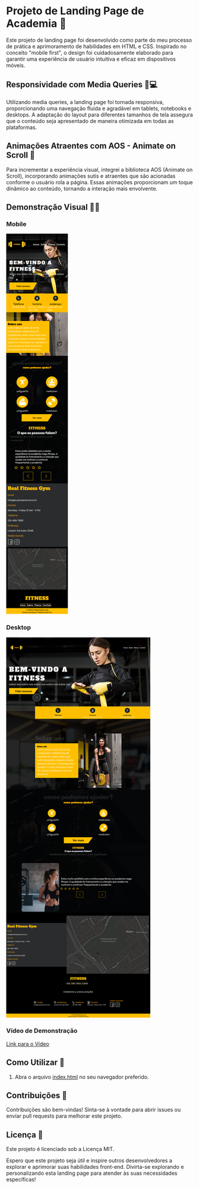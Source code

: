 # Projeto de Landing Page de Academia 💪

Este projeto de landing page foi desenvolvido como parte do meu processo de prática e aprimoramento de habilidades em HTML e CSS. Inspirado no conceito "mobile first", o design foi cuidadosamente elaborado para garantir uma experiência de usuário intuitiva e eficaz em dispositivos móveis.

## Responsividade com Media Queries 📱💻

Utilizando media queries, a landing page foi tornada responsiva, proporcionando uma navegação fluida e agradável em tablets, notebooks e desktops. A adaptação do layout para diferentes tamanhos de tela assegura que o conteúdo seja apresentado de maneira otimizada em todas as plataformas.

## Animações Atraentes com AOS - Animate on Scroll 🚀

Para incrementar a experiência visual, integrei a biblioteca AOS (Animate on Scroll), incorporando animações sutis e atraentes que são acionadas conforme o usuário rola a página. Essas animações proporcionam um toque dinâmico ao conteúdo, tornando a interação mais envolvente.

## Demonstração Visual 📸🎥

### Mobile
![Screenshot Mobile](images/mobile.png)

### Desktop
![Screenshot Desktop](images/desktop.png)

### Vídeo de Demonstração
[Link para o Vídeo](link_para_video)

## Como Utilizar 🚀

1. Abra o arquivo [index.html](https://mattheus910.github.io/academia/) no seu navegador preferido.

## Contribuições 🤝

Contribuições são bem-vindas! Sinta-se à vontade para abrir issues ou enviar pull requests para melhorar este projeto.

## Licença 📝

Este projeto é licenciado sob a Licença MIT.

Espero que este projeto seja útil e inspire outros desenvolvedores a explorar e aprimorar suas habilidades front-end. Divirta-se explorando e personalizando esta landing page para atender às suas necessidades específicas!
